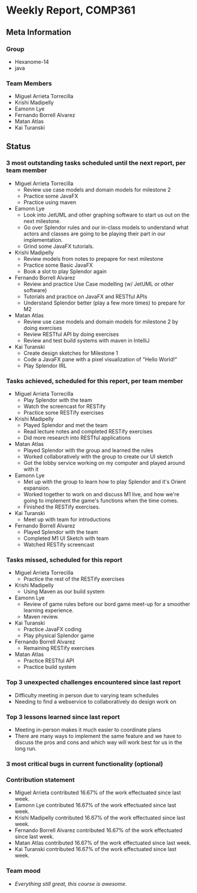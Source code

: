 # Weekly Report, COMP361

## Meta Information

### Group

 * Hexanome-14
 * java

### Team Members

 * Miguel Arrieta Torrecilla
 * Krishi Madipelly
 * Eamonn Lye
 * Fernando Borrell Alvarez
 * Matan Atlas
 * Kai Turanski

## Status

### 3 most outstanding tasks scheduled until the next report, per team member

 * Miguel Arrieta Torrecilla
   * Review use case models and domain models for milestone 2
   * Practice some JavaFX
   * Practice using maven
 * Eamonn Lye
   * Look into JetUML and other graphing software to start us out on the next milestone.
   * Go over Splendor rules and our in-class models to understand what actors and classes are going to be playing their part in our implementation.
   * Grind some JavaFX tutorials.
 * Krishi Madipelly
   * Review models from notes to prepapre for next milestone
   * Practice some Basic JavaFX 
   * Book a slot to play Splendor again
 * Fernando Borrell Alvarez
   * Review and practice Use Case modelling (w/ JetUML or other software)
   * Tutorials and practice on JavaFX and RESTful APIs
   * Understand Splendor better (play a few more times) to prepare for M2
 * Matan Atlas
   * Review use case models and domain models for milestone 2 by doing exercises
   * Review RESTful API by doing exercises
   * Review and test build systems with maven in IntelliJ
 * Kai Turanski
   * Create design sketches for Milestone 1
   * Code a JavaFX pane with a pixel visualization of "Hello World!"
   * Play Splendor IRL

### Tasks achieved, scheduled for this report, per team member  

 * Miguel Arrieta Torrecilla
   * Play Splendor with the team
   * Watch the screencast for RESTify
   * Practice some RESTify exercises
 * Krishi Madipelly
   * Played Splendor and met the team
   * Read lecture notes and completed RESTify exercises
   * Did more research into RESTful applications
 * Matan Atlas
   * Played Splendor with the group and learned the rules
   * Worked collaboratively with the group to create our UI sketch
   * Got the lobby service working on my computer and played around with it
 * Eamonn Lye
   * Met up with the group to learn how to play Splendor and it's Orient expansion.
   * Worked together to work on and discuss M1 live, and how we're going to implement the game's functions when the time comes.
   * Finished the RESTify exercises.
 * Kai Turanski
   * Meet up with team for introductions
 * Fernando Borrell Alvarez
   * Played Splendor with the team
   * Completed M1 UI Sketch with team
   * Watched RESTify screencast

### Tasks missed, scheduled for this report

 * Miguel Arrieta Torrecilla
   * Practice the rest of the RESTify exercises
 * Krishi Madipelly
   * Using Maven as our build system
 * Eamonn Lye
   * Review of game rules before our bord game meet-up for a smoother learning experience.
   * Maven review.
 * Kai Turanski
   * Practice JavaFX coding
   * Play physical Splendor game
 * Fernando Borrell Alvarez
   * Remaining RESTify exercises
 * Matan Atlas
   * Practice RESTful API
   * Practice build system

### Top 3 unexpected challenges encountered since last report

  * Difficulty meeting in person due to varying team schedules
  * Needing to find a webservice to collaboratively do design work on

### Top 3 lessons learned since last report

  * Meeting in-person makes it much easier to coordinate plans
  * There are many ways to implement the same feature and we have to discuss the pros and cons and which way will work best for us in the long run. 

### 3 most critical bugs in current functionality (optional)

### Contribution statement

 * Miguel Arrieta contributed 16.67% of the work effectuated since last week.
 * Eamonn Lye contributed 16.67% of the work effectuated since last week.
 * Krishi Madipelly contributed 16.67% of the work effectuated since last week.
 * Fernando Borrell Alvarez contributed 16.67% of the work effectuated since last week.
 * Matan Atlas contributed 16.67% of the work effectuated since last week.
 * Kai Turanski contributed 16.67% of the work effectuated since last week.

### Team mood

 * *Everything still great, this course is awesome.*
